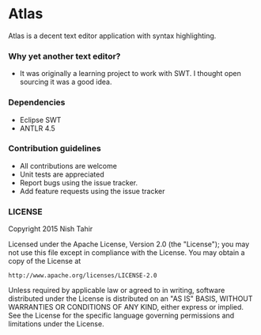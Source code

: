 # Atlas #

Atlas is a decent text editor application with syntax highlighting.

### Why yet another text editor? ###

* It was originally a learning project to work with SWT. I thought open sourcing it was a good idea.

### Dependencies ###

* Eclipse SWT
* ANTLR 4.5

### Contribution guidelines ###

* All contributions are welcome
* Unit tests are appreciated
* Report bugs using the issue tracker.
* Add feature requests using the issue tracker

### LICENSE ###

Copyright 2015 Nish Tahir

Licensed under the Apache License, Version 2.0 (the "License");
you may not use this file except in compliance with the License.
You may obtain a copy of the License at

    http://www.apache.org/licenses/LICENSE-2.0

Unless required by applicable law or agreed to in writing, software
distributed under the License is distributed on an "AS IS" BASIS,
WITHOUT WARRANTIES OR CONDITIONS OF ANY KIND, either express or implied.
See the License for the specific language governing permissions and
limitations under the License.
